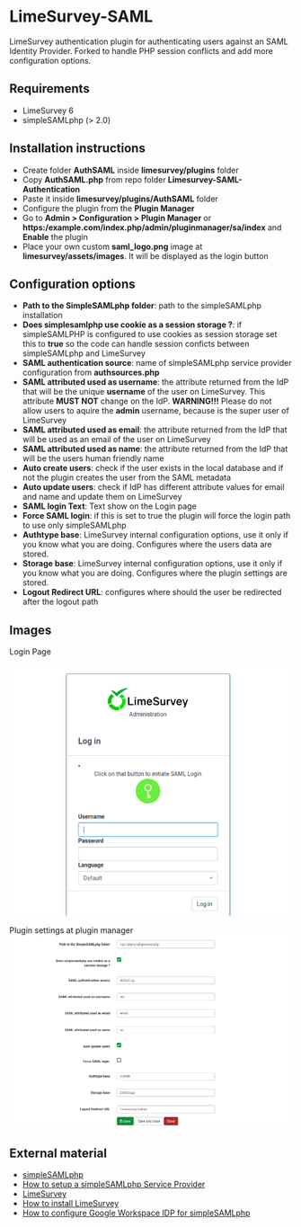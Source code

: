 # LimeSurvey-SAML
LimeSurvey authentication plugin for authenticating users against an SAML Identity Provider. Forked to handle PHP session conflicts and add more configuration options.

## Requirements
- LimeSurvey 6
- simpleSAMLphp (> 2.0)

## Installation instructions
- Create folder **AuthSAML** inside **limesurvey/plugins** folder
- Copy **AuthSAML.php** from repo folder **Limesurvey-SAML-Authentication**
- Paste it inside **limesurvey/plugins/AuthSAML** folder
- Configure the plugin from the **Plugin Manager**
- Go to **Admin > Configuration > Plugin Manager** or **https:/example.com/index.php/admin/pluginmanager/sa/index** and **Enable** the plugin
- Place your own custom **saml_logo.png** image at **limesurvey/assets/images**. It will be displayed as the login button

## Configuration options
- **Path to the SimpleSAMLphp folder**: path to the simpleSAMLphp installation
- **Does simplesamlphp use cookie as a session storage ?**: if simpleSAMLPHP is configured to use cookies as session storage
set this to **true** so the code can handle session conficts between simpleSAMLphp and LimeSurvey
- **SAML authentication source**: name of simpleSAMLphp service provider configuration from **authsources.php**
- **SAML attributed used as username**: the attribute returned from the IdP that will be the unique **username** of the user on LimeSurvey. This attribute **MUST NOT** change on the IdP.
**WARNING!!!** Please do not allow users to aquire the **admin** username, because is the super user of LimeSurvey
- **SAML attributed used as email**: the attribute returned from the IdP that will be used as an email of the user on LimeSurvey
- **SAML attributed used as name**: the attribute returned from the IdP that will be the users human friendly name
- **Auto create users**: check if the user exists in the local database and if not the plugin creates the user from the SAML metadata
- **Auto update users**: check if IdP has different attribute values for email and name and update them on LimeSurvey
- **SAML login Text**: Text show on the Login page
- **Force SAML login**: if this is set to true the plugin will force the login path to use only simpleSAMLphp
- **Authtype base**: LimeSurvey internal configuration options, use it only if you know what you are doing. Configures where the users data are stored.
- **Storage base**: LimeSurvey internal configuration options, use it only if you know what you are doing. Configures where the plugin settings are stored.
- **Logout Redirect URL**: configures where should the user be redirected after the logout path

## Images
Login Page

![Login Page with SAML button](images/login_page.png)

Plugin settings at plugin manager
![Plugin settings at plugin manager](images/saml_settings.png)



## External material
- [simpleSAMLphp](https://simplesamlphp.org)
- [How to setup a simpleSAMLphp Service Provider](https://simplesamlphp.org/docs/stable/simplesamlphp-sp)
- [LimeSurvey](https://www.limesurvey.org/)
- [How to install LimeSurvey](https://manual.limesurvey.org/Installation_-_LimeSurvey_CE)
- [How to configure Google Workspace IDP for simpleSAMLphp](https://forwardforce.io/configure-google-workspace-as-identity-provider-for-simplesamlphp/)
